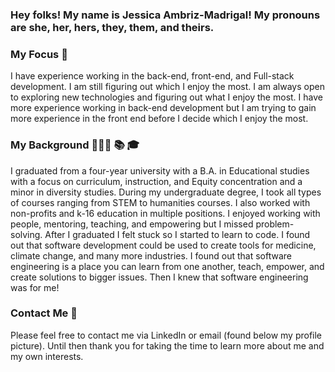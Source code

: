### Hey folks! My name is Jessica Ambriz-Madrigal! My pronouns are she, her, hers, they, them, and theirs. 
<!-- - 🔭 I’m currently working on ... -
<!-- - 🌱 I’m currently learning ... -->
<!-- - 👯 I’m looking to collaborate on ... -->
<!-- - ⚡ Fun fact: ... -->

### My Focus 🧐
I have experience working in the back-end, front-end, and Full-stack development. I am still figuring out which I enjoy the most. I am always open to exploring new technologies and figuring out what I enjoy the most. I have more experience working in back-end development but I am trying to gain more experience in the front end before I decide which I enjoy the most. 


### My Background 👩🏽‍🏫 📚 🎓
I graduated from a four-year university with a B.A.  in Educational studies with a focus on curriculum, instruction, and Equity concentration and a minor in diversity studies. During my undergraduate degree, I took all types of courses ranging from STEM to humanities courses. I also worked with non-profits and k-16 education in multiple positions. I enjoyed working with people, mentoring, teaching, and empowering but I missed problem-solving. After I graduated I felt stuck so I started to learn to code. I found out that software development could be used to create tools for medicine, climate change, and many more industries. I found out that software engineering is a place you can learn from one another, teach, empower, and create solutions to bigger issues. Then I knew that software engineering was for me!


### Contact Me 📱
Please feel free to contact me via LinkedIn or email (found below my profile picture). Until then thank you for taking the time to learn more about me and my own interests. 




